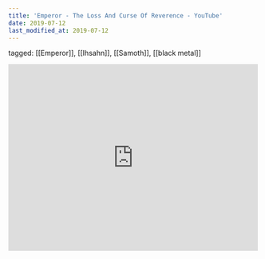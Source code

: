 ```yaml
---
title: 'Emperor - The Loss And Curse Of Reverence - YouTube'
date: 2019-07-12
last_modified_at: 2019-07-12
---
```

tagged: [[Emperor]], [[Ihsahn]], [[Samoth]], [[black metal]]
<iframe allow="accelerometer; autoplay; clipboard-write; encrypted-media; gyroscope; picture-in-picture" allowfullscreen="" frameborder="0" height="375" id="youtube_iframe" src="https://www.youtube.com/embed/6BI4_NMxPb8?feature=oembed&amp;enablejsapi=1&amp;origin=https://safe.txmblr.com&amp;wmode=opaque" width="500"></iframe>